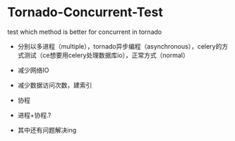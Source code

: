 # Tornado-Concurrent-Test
test which method is better for concurrent in tornado
+ 分别以多进程（multiple），tornado异步编程（asynchronous），celery的方式测试（ce想要用celery处理数据库io），正常方式（normal）

+ 减少网络IO
+ 减少数据访问次数，建索引
+ 协程
+ 进程+协程.?
+ 其中还有问题解决ing
